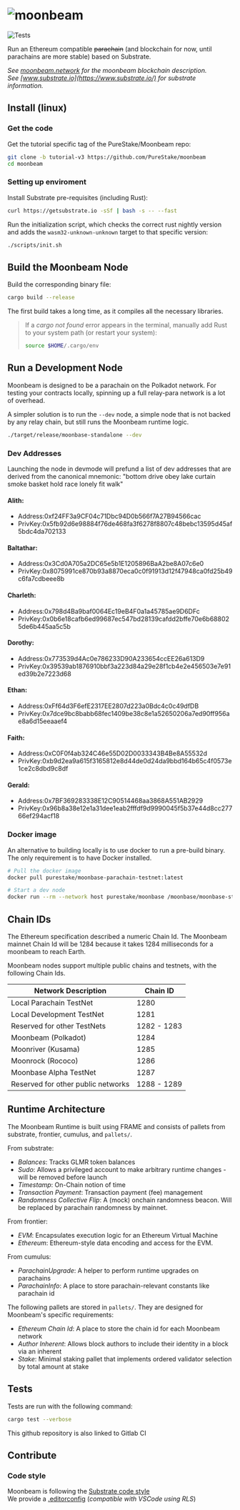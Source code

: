 # ![moonbeam](media/moonbeam-cover.jpg)

![Tests](https://github.com/PureStake/moonbeam/workflows/Release/badge.svg)

Run an Ethereum compatible ~~parachain~~ (and blockchain for now, until parachains are more stable)
based on Substrate.

_See [moonbeam.network](https://moonbeam.network) for the moonbeam blockchain description._  
_See [www.substrate.io](https://www.substrate.io/) for substrate information._

## Install (linux)

### Get the code

Get the tutorial specific tag of the PureStake/Moonbeam repo:

```bash
git clone -b tutorial-v3 https://github.com/PureStake/moonbeam
cd moonbeam
```

### Setting up enviroment

Install Substrate pre-requisites (including Rust):

```bash
curl https://getsubstrate.io -sSf | bash -s -- --fast
```

Run the initialization script, which checks the correct rust nightly version and adds the
`wasm32-unknown-unknown` target to that specific version:

```bash
./scripts/init.sh
```

## Build the Moonbeam Node

Build the corresponding binary file:

```bash
cargo build --release
```

The first build takes a long time, as it compiles all the necessary libraries.

> If a _cargo not found_ error appears in the terminal, manually add Rust to your system path (or
> restart your system):
>
> ```bash
> source $HOME/.cargo/env
> ```

## Run a Development Node

Moonbeam is designed to be a parachain on the Polkadot network. For testing your
contracts locally, spinning up a full relay-para network is a lot of overhead.

A simpler solution is to run the `--dev` node, a simple node that is not backed
by any relay chain, but still runs the Moonbeam runtime logic.

```bash
./target/release/moonbase-standalone --dev
```

### Dev Addresses

Launching the node in devmode will prefund a list of dev addresses that are derived from
the canonical mnemonic: "bottom drive obey lake curtain smoke basket hold race lonely fit walk"

#### Alith:

- Address:0xf24FF3a9CF04c71Dbc94D0b566f7A27B94566cac
- PrivKey:0x5fb92d6e98884f76de468fa3f6278f8807c48bebc13595d45af5bdc4da702133

#### Baltathar:

- Address:0x3Cd0A705a2DC65e5b1E1205896BaA2be8A07c6e0
- PrivKey:0x8075991ce870b93a8870eca0c0f91913d12f47948ca0fd25b49c6fa7cdbeee8b

#### Charleth:

- Address:0x798d4Ba9baf0064Ec19eB4F0a1a45785ae9D6DFc
- PrivKey:0x0b6e18cafb6ed99687ec547bd28139cafdd2bffe70e6b688025de6b445aa5c5b

#### Dorothy:

- Address:0x773539d4Ac0e786233D90A233654ccEE26a613D9
- PrivKey:0x39539ab1876910bbf3a223d84a29e28f1cb4e2e456503e7e91ed39b2e7223d68

#### Ethan:

- Address:0xFf64d3F6efE2317EE2807d223a0Bdc4c0c49dfDB
- PrivKey:0x7dce9bc8babb68fec1409be38c8e1a52650206a7ed90ff956ae8a6d15eeaaef4

#### Faith:

- Address:0xC0F0f4ab324C46e55D02D0033343B4Be8A55532d
- PrivKey:0xb9d2ea9a615f3165812e8d44de0d24da9bbd164b65c4f0573e1ce2c8dbd9c8df

#### Gerald:

- Address:0x7BF369283338E12C90514468aa3868A551AB2929
- PrivKey:0x96b8a38e12e1a31dee1eab2fffdf9d9990045f5b37e44d8cc27766ef294acf18

### Docker image

An alternative to building locally is to use docker to run a pre-build binary.
The only requirement is to have Docker installed.

```bash
# Pull the docker image
docker pull purestake/moonbase-parachain-testnet:latest

# Start a dev node
docker run --rm --network host purestake/moonbase /moonbase/moonbase-standalone --dev
```

## Chain IDs

The Ethereum specification described a numeric Chain Id. The Moonbeam mainnet Chain Id will be 1284
because it takes 1284 milliseconds for a moonbeam to reach Earth.

Moonbeam nodes support multiple public chains and testnets, with the following Chain Ids.

| Network Description                | Chain ID    |
| ---------------------------------- | ----------- |
| Local Parachain TestNet            | 1280        |
| Local Development TestNet          | 1281        |
| Reserved for other TestNets        | 1282 - 1283 |
| Moonbeam (Polkadot)                | 1284        |
| Moonriver (Kusama)                 | 1285        |
| Moonrock (Rococo)                  | 1286        |
| Moonbase Alpha TestNet             | 1287        |
| Reserved for other public networks | 1288 - 1289 |

## Runtime Architecture

The Moonbeam Runtime is built using FRAME and consists of pallets from substrate, frontier, cumulus, and `pallets/`.

From substrate:

- _Balances_: Tracks GLMR token balances
- _Sudo_: Allows a privileged account to make arbitrary runtime changes - will be removed before
  launch
- _Timestamp_: On-Chain notion of time
- _Transaction Payment_: Transaction payment (fee) management
- _Randomness Collective Flip_: A (mock) onchain randomness beacon. Will be replaced by parachain
  randomness by mainnet.

From frontier:

- _EVM_: Encapsulates execution logic for an Ethereum Virtual Machine
- _Ethereum_: Ethereum-style data encoding and access for the EVM.

From cumulus:

- _ParachainUpgrade_: A helper to perform runtime upgrades on parachains
- _ParachainInfo_: A place to store parachain-relevant constants like parachain id

The following pallets are stored in `pallets/`. They are designed for Moonbeam's specific requirements:

- _Ethereum Chain Id_: A place to store the chain id for each Moonbeam network
- _Author Inherent_: Allows block authors to include their identity in a block via an inherent
- _Stake_: Minimal staking pallet that implements ordered validator selection by total amount at stake

## Tests

Tests are run with the following command:

```bash
cargo test --verbose
```

This github repository is also linked to Gitlab CI

## Contribute

### Code style

Moonbeam is following the
[Substrate code style](https://github.com/paritytech/substrate/blob/master/docs/STYLE_GUIDE.md)  
We provide a [.editorconfig](.editorconfig) (_compatible with VSCode using RLS_)

